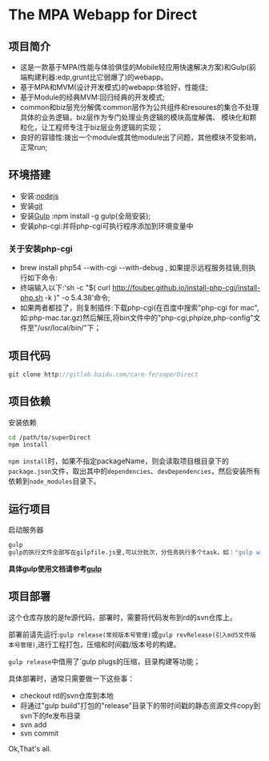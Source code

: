 # The MPA Webapp for Direct

## 项目简介
- 这是一款基于MPA(性能与体验俱佳的Mobile轻应用快速解决方案)和Gulp(前端构建利器:edp,grunt比它弱爆了)的webapp。
- 基于MPA和MVM(设计开发模式)的webapp:体验好，性能佳;
- 基于Module的经典MVM:回归经典的开发模式;
- common和biz层充分解偶:common层作为公共组件和resoures的集合不处理具体的业务逻辑，biz层作为专门处理业务逻辑的模块高度解偶、
模块化和颗粒化，让工程师专注于biz层业务逻辑的实现；
- 良好的容错性:拨出一个module或其他module出了问题，其他模块不受影响，正常run;

## 环境搭建
- 安装:[nodejs](https://nodejs.org/en/)
- 安装[git](http://git-scm.com/)
- 安装[Gulp](http://gulpjs.com/) :npm install -g gulp(全局安装);
- 安装php-cgi:并将php-cgi可执行程序添加到环境变量中

### 关于安装php-cgi
- brew install php54 --with-cgi --with-debug , 如果提示远程服务挂镜,则执行如下命令:
- 终端输入以下:'sh -c "$( curl http://fouber.github.io/install-php-cgi/install-php.sh -k )" -o 5.4.38'命令;
- 如果两者都挂了，则复制插件:下载php-cgi(在百度中搜索"php-cgi for mac",如:php-mac.tar.gz)然后解压,将bin文件中的"php-cgi,phpize,php-config"文件至"/usr/local/bin/"下；


## 项目代码
```javascript
git clone http://gitlab.baidu.com/care-fe/superDirect
```

## 项目依赖
安装依赖

```bash
cd /path/to/superDirect
npm install
```

`npm install`时，如果不指定packageName，则会读取项目根目录下的`package.json`文件，取出其中的`dependencies`、`devDependencies`，然后安装所有依赖到`node_modules`目录下。

## 运行项目

启动服务器

```bash
gulp
gulp的执行文件全部写在gilpfile.js里,可以分批次，分任务执行多个task，如："gulp watch","gulp server","gulp build"等等。
```

**具体gulp使用文档请参考[gulp](https://github.com/gulpjs/gulp)**


## 项目部署

这个仓库存放的是fe源代码，部署时，需要将代码发布到rd的svn仓库上。

部署前请先运行:`gulp release(常规版本号管理)`或`gulp revRelease(引入md5文件版本号管理)`,进行工程打包，压缩和时间戳/版本号的构建。

`gulp release`中借用了`gulp plugs的压缩，目录构建等功能；

具体部署时，通常只需要做一下这些事：
- checkout rd的svn仓库到本地
- 将通过"gulp build"打包的"release"目录下的带时间戳的静态资源文件copy到svn下的fe发布目录
- svn add  
- svn commit

Ok,That's all.
